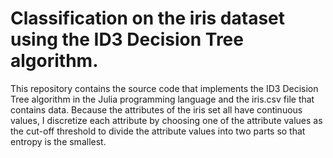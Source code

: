 # Classification on the iris dataset using the ID3 Decision Tree algorithm.
This repository contains the source code that implements the ID3 Decision Tree algorithm in the Julia programming language and the iris.csv file that contains data.
Because the attributes of the iris set all have continuous values, I discretize each attribute by choosing one of the attribute values as the cut-off threshold to divide the attribute values into two parts so that entropy is the smallest.
